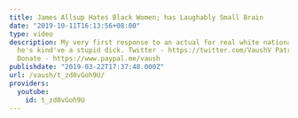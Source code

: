 ```yaml
---
title: James Allsup Hates Black Women; has Laughably Small Brain
date: "2019-10-11T16:13:56+08:00"
type: video
description: My very first response to an actual for real white nationalist! As expected,
  he's kind've a stupid dick. Twitter - https://twitter.com/VaushV Patreon - https://www.patreon.com/vaush
  Donate - https://www.paypal.me/vaush
publishdate: "2019-03-22T17:37:48.000Z"
url: /vaush/t_zd8vGoh9U/
providers:
  youtube:
    id: t_zd8vGoh9U
---
```

